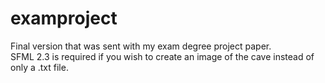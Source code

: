 # examproject
Final version that was sent with my exam degree project paper.  
SFML 2.3 is required if you wish to create an image of the cave instead of only a .txt file.